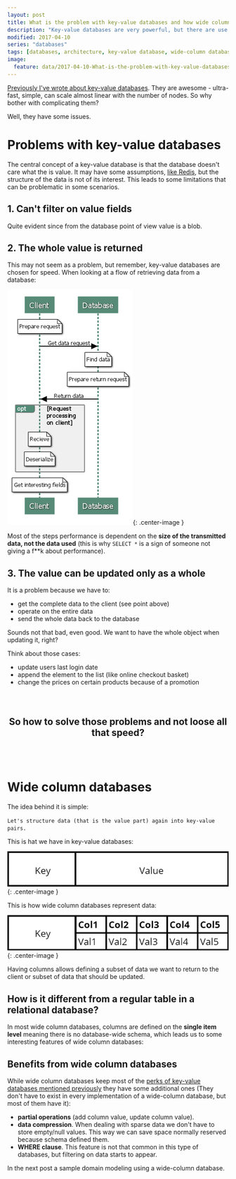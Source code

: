 ```yaml
---
layout: post
title: What is the problem with key-value databases and how wide column stores solve it.
description: "Key-value databases are very powerful, but there are use cases where its value as a blob gets in the way."
modified: 2017-04-10
series: "databases"
tags: [databases, architecture, key-value database, wide-column database]
image:
  feature: data/2017-04-10-What-is-the-problem-with-key-value-databases-and-how-wide-column-stores-solve-it/logo.jpg
---
```

 

[Previously I've wrote about key-value databases](/Want-unlimited-scale-and-performanceThis-is-where-to-start/). They are awesome - ultra-fast, simple, can scale almost linear with the number of nodes. So why bother with complicating them?
 
Well, they have some issues.
 
<!--MORE-->

# Problems with key-value databases
 
The central concept of a key-value database is that the database doesn't care what the is value. It may have some assumptions, [like Redis](/Want-unlimited-scale-and-performanceThis-is-where-to-start#Redis), but the structure of the data is not of its interest. This leads to some limitations that can be problematic in some scenarios.

## 1. Can't filter on value fields

Quite evident since from the database point of view value is a blob.

## 2. The whole value is returned

This may not seem as a problem, but remember, key-value databases are chosen for speed. When looking at a flow of retrieving data from a database:

![](/data/2017-04-10-What-is-the-problem-with-key-value-databases-and-how-wide-column-stores-solve-it/database-request-flow.png){: .center-image }

Most of the steps performance is dependent on the **size of the transmitted data, not the data used** (this is why `SELECT *` is a sign of someone not giving a f**k about performance).  

## 3. The value can be updated only as a whole

It is a problem because we have to:

- get the complete data to the client (see point above)
- operate on the entire data
- send the whole data back to the database

Sounds not that bad, even good. We want to have the whole object when updating it, right? 

Think about those cases:

- update users last login date
- append the element to the list (like online checkout basket)
- change the prices on certain products because of a promotion

<br/>
<br/>
<p class="center-text" ><b> So how to solve those problems and not loose all that speed? </b></p>
<br/>
<br/>

# Wide column databases

The idea behind it is simple:

`Let's structure data (that is the value part) again into key-value pairs.`

This is hat we have in key-value databases:

![](/data/2017-04-10-What-is-the-problem-with-key-value-databases-and-how-wide-column-stores-solve-it/key-value.png){: .center-image }

This is how wide column databases represent data:

![](/data/2017-04-10-What-is-the-problem-with-key-value-databases-and-how-wide-column-stores-solve-it/wide-column.png){: .center-image }

Having columns allows defining a subset of data we want to return to the client or subset of data that should be updated.

## How is it different from a regular table in a relational database?

In most wide column databases, columns are defined on the **single item level** meaning there is no database-wide schema, which leads us to some interesting features of wide column databases:

## Benefits from wide column databases 

While wide column databases keep most of the [perks of key-value databases mentioned previously](/Want-unlimited-scale-and-performanceThis-is-where-to-start/) they have some additional ones (They don't have to exist in every implementation of a wide-column database, but most of them have it):

- **partial operations** (add column value, update column value).
- **data compression**. When dealing with sparse data we don't have to store empty/null values. This way we can save space normally reserved because schema defined them.
- **WHERE clause**. This feature is not that common in this type of databases, but filtering on data starts to appear. 

In the next post a sample domain modeling using a wide-column database. 

<style>
.center-image
{
    margin: 0 auto;
    display: block;
}
.center-text{
    text-align: center;
    font-size: 1.5em;
}
</style>
  